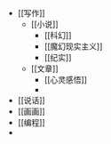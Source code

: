 - [[写作]]
	- [[小说]]
		- [[科幻]]
		- [[魔幻现实主义]]
		- [[纪实]]
	- [[文章]]
		- [[心灵感悟]]
		-
- [[说话]]
- [[画画]]
- [[编程]]
-